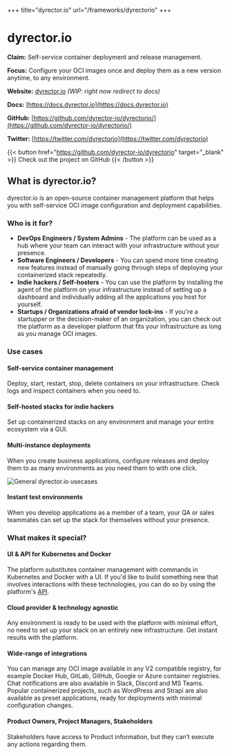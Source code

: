 +++
title="dyrector.io"
url="/frameworks/dyrectorio"
+++

# dyrector.io

**Claim:** Self-service container deployment and release management.

**Focus:** Configure your OCI images once and deploy them as a new version anytime, to any environment.

**Website:** [dyrector.io](https://dyrector.io/) _(WIP: right now redirect to docs)_

**Docs:** [https://docs.dyrector.io](https://docs.dyrector.io)

**GitHub:** [https://github.com/dyrector-io/dyrectorio/](https://github.com/dyrector-io/dyrectorio/)

**Twitter:** [https://twitter.com/dyrectorio](https://twitter.com/dyrectorio)

{{< button href="https://github.com/dyrector-io/dyrectorio" target="_blank" >}}
Check out the project on GitHub
{{< /button >}}

## What is dyrector.io?

dyrector.io is an open-source container management platform that helps you with self-service OCI image configuration and deployment capabilities.

### Who is it for?

- **DevOps Engineers / System Admins** - The platform can be used as a hub where your team can interact with your infrastructure without your presence.
- **Software Engineers / Developers** - You can spend more time creating new features instead of manually going through steps of deploying your containerized stack repeatedly.
- **Indie hackers / Self-hosters** - You can use the platform by installing the agent of the platform on your infrastructure instead of setting up a dashboard and individually adding all the applications you host for yourself.
- **Startups / Organizations afraid of vendor lock-ins** - If you're a startupper or the decision-maker of an organization, you can check out the platform as a developer platform that fits your infrastructure as long as you manage OCI images.

### Use cases

#### Self-service container management

Deploy, start, restart, stop, delete containers on your infrastructure. Check logs and inspect containers when you need to.

#### Self-hosted stacks for indie hackers

Set up containerized stacks on any environment and manage your entire ecosystem via a GUI.

#### Multi-instance deployments

When you create business applications, configure releases and deploy them to as many environments as you need them to with one click.

![General dyrector.io usecases](https://3138693079-files.gitbook.io/~/files/v0/b/gitbook-x-prod.appspot.com/o/spaces%2FCNvxW8k55ZlpJfMk8Oep%2Fuploads%2F4s6SXAcqsWnS9uxuizxx%2Fdyrector-io-workflow-roles-dark.png?alt=media&token=f5954f9f-ddc2-468d-9507-78910c190278)

#### Instant test environments

When you develop applications as a member of a team, your QA or sales teammates can set up the stack for themselves without your presence.

### What makes it special?

#### UI & API for Kubernetes and Docker

The platform substitutes container management with commands in Kubernetes and Docker with a UI. If you'd like to build something new that involves interactions with these technologies, you can do so by using the platform's [API](https://docs.dyrector.io/basics/api).

#### Cloud provider & technology agnostic

Any environment is ready to be used with the platform with minimal effort, no need to set up your stack on an entirely new infrastructure. Get instant results with the platform.

#### Wide-range of integrations

You can manage any OCI image available in any V2 compatible registry, for example Docker Hub, GitLab, GitHub, Google or Azure container registries.
Chat notifications are also available in Slack, Discord and MS Teams. Popular containerized projects, such as WordPress and Strapi are also available as preset applications, ready for deployments with minimal configuration changes.

#### Product Owners, Project Managers, Stakeholders

Stakeholders have access to Product information, but they can’t execute any actions regarding them.
